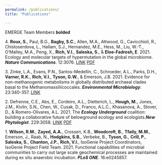```yaml
---
permalink: /publications/
title: "Publications"

---
```


EMERGE Team Members **bolded**


4\. **Roux, S.**, Paul, B.G., **Bagby, S.C.**, Allen, M.A., Attwood, G., Cavicchioli, R., Chistoserdova, L., Hallam, S.J., Hernandez, M.E., Hess, M., Liu, W.-T., O’Malley, M.A., Peng, X., **Rich, V.I.**, **Saleska, S.**, &amp; **Eloe-Fadrosh, E**. 2021.  Ecology and molecular targets of hypermutation in the global microbiome. ***Nature Communications***. 12:3076. <a href="https://www.nature.com/articles/s41467-021-23402-7" target="_blank" rel="noopener noreferrer">LINK</a> <a href="https://www.nature.com/articles/s41467-021-23402-7.pdf" target="_blank" rel="noopener noreferrer">PDF</a>

3\. Zinke, L.A., Evans, P.N., Santos-Medellín, C., Schroeder, A.L., Parks, D.H., **Varner, R.K.**, **Rich, V.I.**, **Tyson, G.W.**, &amp; Emerson, J.B. 2021. Evidence for non-methanogenic metabolisms in globally distributed archaeal clades basal to the Methanomassiliicoccales.  ***Environmental Microbiology***. 23:340-357. <a href="https://sfamjournals.onlinelibrary.wiley.com/doi/epdf/10.1111/1462-2920.15316" target="_blank" rel="noopener noreferrer">LINK</a>

2\. Defrenne, C.E., Abs, E., Cordeiro, A.L., Dietterich, L., **Hough, M.**, Jones, J.M., Kivlin, S.N., Chen, W., Cusak, D., Franco, A.L.C., Khasanova, A., Stover, D., &amp; Romero-Olivares, A.L. 2021.  The ***Ecology Underground*** coalition: building a collaborative future of belowground ecology and ecologists.***New Phytologist***. 229:3058. <a href="https://nph.onlinelibrary.wiley.com/doi/full/10.1111/nph.17163" target="_blank" rel="noopener noreferrer">LINK</a> <a href="https://nph.onlinelibrary.wiley.com/doi/epdf/10.1111/nph.17163" target="_blank" rel="noopener noreferrer">PDF</a>

1\. **Wilson, R.M.**, **Zayed, A.A.**, Crossen, K.B., **Woodcroft, B.**, **Tfaily, M.M.**, Emerson, J., Raab, N., **Hodgkins, S.B.**, Verbeke, B., **Tyson, G.**, **Crill, P.**, **Saleska, S.**, **Chanton, J.P.**, **Rich, V.I.**, IsoGenie Project Coordinators, IsoGenie Project Field Team. 2021. Functional capabilities of microbial communities to carry out large scale geochemical processes are maintained during ex situ anaerobic incubation. ***PLoS ONE***. 16:e0245857.
